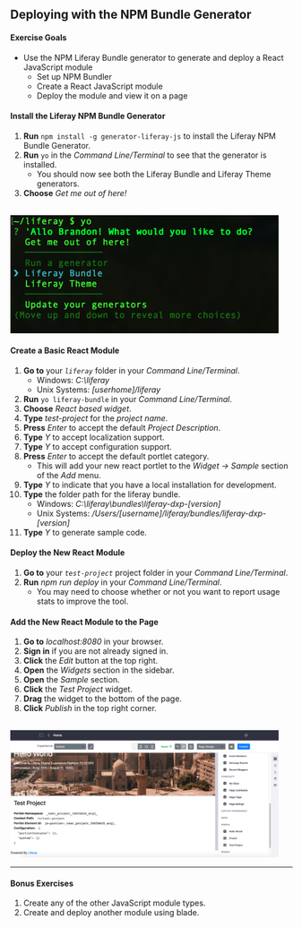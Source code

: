 ## Deploying with the NPM Bundle Generator

<div class="ahead">

#### Exercise Goals

* Use the NPM Liferay Bundle generator to generate and deploy a React JavaScript module
	* Set up NPM Bundler
	* Create a React JavaScript module
	* Deploy the module and view it on a page

</div>

#### Install the Liferay NPM Bundle Generator
1. **Run** `npm install -g generator-liferay-js`  to install the Liferay NPM Bundle Generator.  
2. **Run** `yo`  in the _Command Line/Terminal_ to see that the generator is installed.  
	* You should now see both the Liferay Bundle and Liferay Theme generators.
3. **Choose** _Get me out of here!_

<br />

<img src="images/both_generators.png" style="max-width:95%;">

<div class="page"></div>

#### Create a Basic React Module
1. **Go to** your _`liferay`_   folder in your _Command Line/Terminal_.
	* Windows: _C:\liferay_
	* Unix Systems: _[userhome]/liferay_	
2. **Run** `yo liferay-bundle`   in your _Command Line/Terminal_.
3. **Choose** _React based widget_.
4. **Type** _test-project_  for the _project name_.
5. **Press** _Enter_  to accept the default _Project Description_.
6. **Type** _Y_   to accept localization support.
7. **Type** _Y_   to accept configuration support.
8. **Press** _Enter_   to accept the default portlet category.
	* This will add your new react portlet to the _Widget → Sample_ section of the _Add_ menu.
9. **Type** _Y_   to indicate that you have a local installation for development.
10. **Type** the folder path for the liferay bundle.
	* Windows: _C:\liferay\bundles\liferay-dxp-[version]_
	* Unix Systems: _/Users/[username]/liferay/bundles/liferay-dxp-[version]_
11. **Type** _Y_   to generate sample code.

#### Deploy the New React Module
1. **Go to** your _`test-project`_  project folder in your _Command Line/Terminal_.
2. **Run** _npm run deploy_  in your _Command Line/Terminal_.
	* You may need to choose whether or not you want to report usage stats to improve the tool.

<div class="page"></div>

#### Add the New React Module to the Page
1. **Go to** _localhost:8080_  in your browser. 
2. **Sign in** if you are not already signed in.
3. **Click** the _Edit_  button at the top right.
4. **Open** the _Widgets_  section in the sidebar.
5. **Open** the _Sample_  section.
6. **Click** the _Test Project_  widget.
7. **Drag** the widget to the bottom of the page.
8. **Click** _Publish_ in the top right corner.

<br />

<img src="images/react_sample_deploy.png" style="max-width:95%;">

<br />

---

#### Bonus Exercises
1. Create any of the other JavaScript module types.
2. Create and deploy another module using blade.
